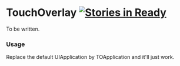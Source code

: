 # TouchOverlay [![Stories in Ready](http://badge.waffle.io/mkauppila/TouchOverlay.png)](http://waffle.io/mkauppila/TouchOverlay)

To be written.



### Usage
Replace the default UIApplication by TOApplication and it'll just work.
